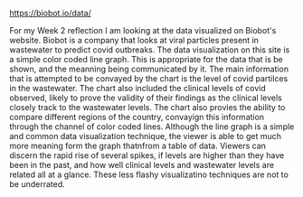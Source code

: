 https://biobot.io/data/

For my Week 2 reflection I am looking at the data visualized on Biobot's website. 
Biobot is a company that looks at viral particles present in wastewater to predict covid outbreaks. 
The data visualization on this site is a simple color coded line graph.
This is appropriate for the data that is be shown, and the meanning being communicated by it.
The main information that is attempted to be convayed by the chart is the level of covid partilces in the wastewater.
The chart also included the clinical levels of covid observed, likely to prove the validity of their findings as the clinical levels closely track to the wastewater levels.
The chart also provies the ability to compare different regions of the country, convayign this information through the channel of color coded lines.
Although the line graph is a simple and common data visualization technique, the viewer is able to get much more meaning form the graph thatnfrom a table of data.
Viewers can discern the rapid rise of several spikes, if levels are higher than they have been in the past, and how well clinical levels and wastewater levels are related all at a glance.
These less flashy visualizatino techniques are not to be underrated.
